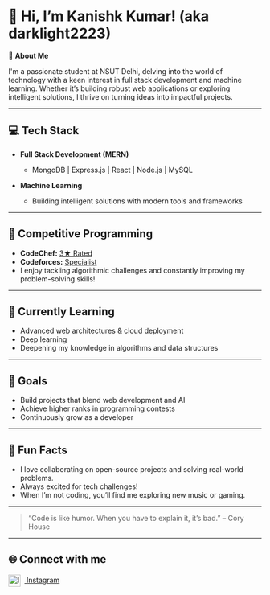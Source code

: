 # 👋 Hi, I’m Kanishk Kumar! (aka darklight2223)

🚀 **About Me**

I'm a passionate student at NSUT Delhi, delving into the world of technology with a keen interest in full stack development and machine learning. Whether it’s building robust web applications or exploring intelligent solutions, I thrive on turning ideas into impactful projects.

---

## 💻 Tech Stack

- **Full Stack Development (MERN)**
  - MongoDB | Express.js | React | Node.js | MySQL

- **Machine Learning**
  - Building intelligent solutions with modern tools and frameworks

---

## 🤖 Competitive Programming

- **CodeChef:** [3★ Rated](https://www.codechef.com/users/kanishk_2223)
- **Codeforces:** [Specialist](https://codeforces.com/profile/kanishk2223)
- I enjoy tackling algorithmic challenges and constantly improving my problem-solving skills!

---

## 🌱 Currently Learning

- Advanced web architectures & cloud deployment
- Deep learning
- Deepening my knowledge in algorithms and data structures

---

## 🎯 Goals

- Build projects that blend web development and AI
- Achieve higher ranks in programming contests
- Continuously grow as a developer

---

## 📌 Fun Facts

- I love collaborating on open-source projects and solving real-world problems.
- Always excited for tech challenges!
- When I’m not coding, you’ll find me exploring new music or gaming.

---

> “Code is like humor. When you have to explain it, it’s bad.” – Cory House

---

## 🌐 Connect with me

[<img src="https://cdn.jsdelivr.net/npm/simple-icons@v9/icons/instagram.svg" alt="Instagram" width="24" height="24" style="vertical-align:middle; margin-right:8px;"/> Instagram](https://www.instagram.com/kanishk_2223/)
